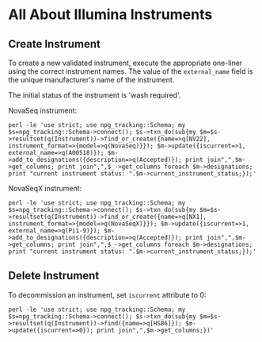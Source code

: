 # All About Illumina Instruments

## Create Instrument

To create a new validated instrument, execute the appropriate one-liner using
the correct instrument names. The value of the `external_name` field is the
unique manufacturer's name of the instrument.

The initial status of the instrument is 'wash required'.


NovaSeq instrument:

```
perl -le 'use strict; use npg_tracking::Schema; my $s=npg_tracking::Schema->connect(); $s->txn_do(sub{my $m=$s->resultset(q(Instrument))->find_or_create({name=>q[NV22], instrument_format=>{model=>q(NovaSeq)}}); $m->update({iscurrent=>1, external_name=>q(A00518)}); $m->add_to_designations({description=>q(Accepted)}); print join",",$m->get_columns; print join",",$_->get_columns foreach $m->designations; print "current instrument status: ".$m->current_instrument_status;});'
```

NovaSeqX instrument:

```
perl -le 'use strict; use npg_tracking::Schema; my $s=npg_tracking::Schema->connect(); $s->txn_do(sub{my $m=$s->resultset(q(Instrument))->find_or_create({name=>q[NX1], instrument_format=>{model=>q(NovaSeqX)}}); $m->update({iscurrent=>1, external_name=>q(Pi1-9)}); $m->add_to_designations({description=>q(Accepted)}); print join",",$m->get_columns; print join",",$_->get_columns foreach $m->designations; print "current instrument status: ".$m->current_instrument_status;});'
```

## Delete Instrument

To decommission an instrument, set `iscurrent` attribute to 0:

```
perl -le 'use strict; use npg_tracking::Schema; my $s=npg_tracking::Schema->connect(); $s->txn_do(sub{my $m=$s->resultset(q(Instrument))->find({name=>q[HS86]}); $m->update({iscurrent=>0}); print join",",$m->get_columns;})'
```

